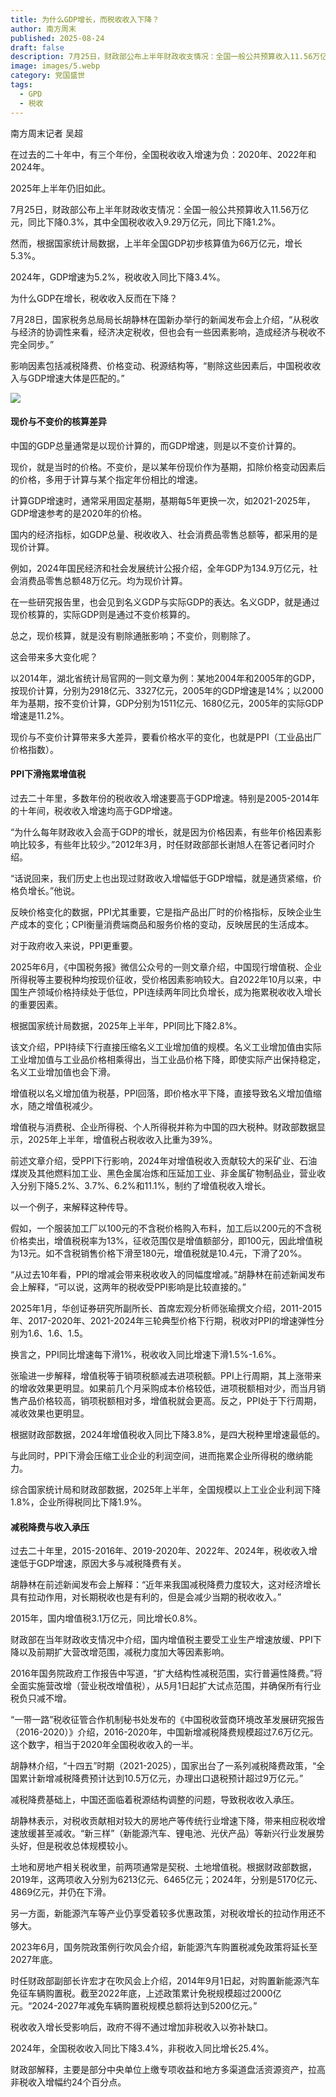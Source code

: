 ```yaml
---
title: 为什么GDP增长，而税收收入下降？
author: 南方周末
published: 2025-08-24
draft: false
description: 7月25日，财政部公布上半年财政收支情况：全国一般公共预算收入11.56万亿元，同比下降0.3%，其中全国税收收入9.29万亿元，同比下降1.2%。然而，根据国家统计局数据，上半年全国GDP初步核算值为66万亿元，增长5.3%。2024年，GDP增速为5.2%，税收收入同比下降3.4%。为什么GDP在增长，税收收入反而在下降？
image: images/5.webp
category: 党国盛世
tags:
  - GPD
  - 税收
---
```


南方周末记者 吴超

在过去的二十年中，有三个年份，全国税收收入增速为负：2020年、2022年和2024年。


2025年上半年仍旧如此。

7月25日，财政部公布上半年财政收支情况：全国一般公共预算收入11.56万亿元，同比下降0.3%，其中全国税收收入9.29万亿元，同比下降1.2%。

然而，根据国家统计局数据，上半年全国GDP初步核算值为66万亿元，增长5.3%。

2024年，GDP增速为5.2%，税收收入同比下降3.4%。

为什么GDP在增长，税收收入反而在下降？

7月28日，国家税务总局局长胡静林在国新办举行的新闻发布会上介绍，“从税收与经济的协调性来看，经济决定税收，但也会有一些因素影响，造成经济与税收不完全同步。”

影响因素包括减税降费、价格变动、税源结构等，“剔除这些因素后，中国税收收入与GDP增速大体是匹配的。”

![](images/2.webp)




#### 现价与不变价的核算差异

中国的GDP总量通常是以现价计算的，而GDP增速，则是以不变价计算的。

现价，就是当时的价格。不变价，是以某年份现价作为基期，扣除价格变动因素后的价格，多用于计算与某个指定年份相比的增速。

计算GDP增速时，通常采用固定基期，基期每5年更换一次，如2021-2025年，GDP增速参考的是2020年的价格。

国内的经济指标，如GDP总量、税收收入、社会消费品零售总额等，都采用的是现价计算。

例如，2024年国民经济和社会发展统计公报介绍，全年GDP为134.9万亿元，社会消费品零售总额48万亿元。均为现价计算。

在一些研究报告里，也会见到名义GDP与实际GDP的表达。名义GDP，就是通过现价核算的，实际GDP则是通过不变价核算的。

总之，现价核算，就是没有剔除通胀影响；不变价，则剔除了。

这会带来多大变化呢？

以2014年，湖北省统计局官网的一则文章为例：某地2004年和2005年的GDP，按现价计算，分别为2918亿元、3327亿元，2005年的GDP增速是14%；以2000年为基期，按不变价计算，GDP分别为1511亿元、1680亿元，2005年的实际GDP增速是11.2%。

现价与不变价计算带来多大差异，要看价格水平的变化，也就是PPI（工业品出厂价格指数）。

#### PPI下滑拖累增值税

过去二十年里，多数年份的税收收入增速要高于GDP增速。特别是2005-2014年的十年间，税收收入增速均高于GDP增速。

“为什么每年财政收入会高于GDP的增长，就是因为价格因素，有些年价格因素影响比较多，有些年比较少。”2012年3月，时任财政部部长谢旭人在答记者问时介绍。

“话说回来，我们历史上也出现过财政收入增幅低于GDP增幅，就是通货紧缩，价格负增长。”他说。

反映价格变化的数据，PPI尤其重要，它是指产品出厂时的价格指标，反映企业生产成本的变化；CPI衡量消费端商品和服务价格的变动，反映居民的生活成本。

对于政府收入来说，PPI更重要。

2025年6月，《中国税务报》微信公众号的一则文章介绍，中国现行增值税、企业所得税等主要税种均按现价征收，受价格因素影响较大。自2022年10月以来，中国生产领域价格持续处于低位，PPI连续两年同比负增长，成为拖累税收收入增长的重要因素。

根据国家统计局数据，2025年上半年，PPI同比下降2.8%。

该文介绍，PPI持续下行直接压缩名义工业增加值的规模。名义工业增加值由实际工业增加值与工业品价格相乘得出，当工业品价格下降，即使实际产出保持稳定，名义工业增加值也会下滑。

增值税以名义增加值为税基，PPI回落，即价格水平下降，直接导致名义增加值缩水，随之增值税减少。

增值税与消费税、企业所得税、个人所得税并称为中国的四大税种。财政部数据显示，2025年上半年，增值税占税收收入比重为39%。

前述文章介绍，受PPI下行影响，2024年对增值税收入贡献较大的采矿业、石油煤炭及其他燃料加工业、黑色金属冶炼和压延加工业、非金属矿物制品业，营业收入分别下降5.2%、3.7%、6.2%和11.1%，制约了增值税收入增长。

以一个例子，来解释这种传导。

假如，一个服装加工厂以100元的不含税价格购入布料，加工后以200元的不含税价格卖出，增值税税率为13%，征收范围仅是增值额部分，即100元，因此增值税为13元。如不含税销售价格下滑至180元，增值税就是10.4元，下滑了20%。

“从过去10年看，PPI的增减会带来税收收入的同幅度增减。”胡静林在前述新闻发布会上解释，“可以说，这两年的税收受PPI影响是比较直接的。”

2025年1月，华创证券研究所副所长、首席宏观分析师张瑜撰文介绍，2011-2015年、2017-2020年、2021-2024年三轮典型价格下行期，税收对PPI的增速弹性分别为1.6、1.6、1.5。

换言之，PPI同比增速每下滑1%，税收收入同比增速下滑1.5%-1.6%。

张瑜进一步解释，增值税等于销项税额减去进项税额。PPI上行周期，其上涨带来的增收效果更明显。如果前几个月采购成本价格较低，进项税额相对少，而当月销售产品价格较高，销项税额相对多，增值税就会更高。反之，PPI处于下行周期，减收效果也更明显。

根据财政部数据，2024年增值税收入同比下降3.8%，是四大税种里增速最低的。

与此同时，PPI下滑会压缩工业企业的利润空间，进而拖累企业所得税的缴纳能力。

综合国家统计局和财政部数据，2025年上半年，全国规模以上工业企业利润下降1.8%，企业所得税同比下降1.9%。

#### 减税降费与收入承压

过去二十年里，2015-2016年、2019-2020年、2022年、2024年，税收收入增速低于GDP增速，原因大多与减税降费有关。

胡静林在前述新闻发布会上解释：“近年来我国减税降费力度较大，这对经济增长具有拉动作用，对长期税收也是有利的，但是会减少当期的税收收入。”

2015年，国内增值税3.1万亿元，同比增长0.8%。

财政部在当年财政收支情况中介绍，国内增值税主要受工业生产增速放缓、PPI下降以及前期扩大营改增范围，减税力度加大等因素影响。

2016年国务院政府工作报告中写道，“扩大结构性减税范围，实行普遍性降费。”将全面实施营改增（营业税改增值税），从5月1日起扩大试点范围，并确保所有行业税负只减不增。

“一带一路”税收征管合作机制秘书处发布的《中国税收营商环境改革发展研究报告（2016-2020）》介绍，2016-2020年，中国新增减税降费规模超过7.6万亿元。这个数字，相当于2020年全国税收收入的一半。

胡静林介绍，“十四五”时期（2021-2025），国家出台了一系列减税降费政策，“全国累计新增减税降费预计达到10.5万亿元，办理出口退税预计超过9万亿元。”

减税降费基础上，中国还面临着税源结构调整的问题，导致税收收入承压。

胡静林表示，对税收贡献相对较大的房地产等传统行业增速下降，带来相应税收增速放缓甚至减收。“新三样”（新能源汽车、锂电池、光伏产品）等新兴行业发展势头好，但是税收总体规模较小。

土地和房地产相关税收里，前两项通常是契税、土地增值税。根据财政部数据，2019年，这两项收入分别为6213亿元、6465亿元；2024年，分别是5170亿元、4869亿元，并仍在下滑。

另一方面，新能源汽车等产业仍享受着较多优惠政策，对税收增长的拉动作用还不够大。

2023年6月，国务院政策例行吹风会介绍，新能源汽车购置税减免政策将延长至2027年底。

时任财政部副部长许宏才在吹风会上介绍，2014年9月1日起，对购置新能源汽车免征车辆购置税。截至2022年底，上述政策累计免税规模超过2000亿元。“2024-2027年减免车辆购置税规模总额将达到5200亿元。”

税收收入增长受影响后，政府不得不通过增加非税收入以弥补缺口。

2024年，全国税收收入同比下降3.4%，非税收入同比增长25.4%。

财政部解释，主要是部分中央单位上缴专项收益和地方多渠道盘活资源资产，拉高非税收入增幅约24个百分点。
